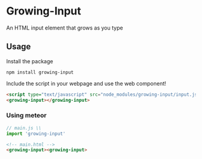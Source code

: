 # Growing-Input
An HTML input element that grows as you type

## Usage

Install the package

```shell
npm install growing-input
```

Include the script in your webpage and use the web component!

```html
<script type="text/javascript" src="node_modules/growing-input/input.js"></script>
<growing-input></growing-input>
```

### Using meteor

```javascript
// main.js \\
import 'growing-input'
```

```html
<!-- main.html -->
<growing-input><growing-input>
```
